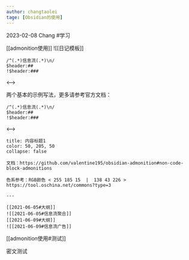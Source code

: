 ```yaml
---
author: changtaolei
tage: [Obsidian的使用]
---
```


2023-02-08 Chang
#学习

[[admonition使用]]
![[日记模板]]
```expander
/^(.*)信息流(.*)\n/
$header:##
!$header:###
```
<-->

两个基本的示例写法，更多请参考官方文档：

```expander
/^(.*)信息流(.*)\n/
$header:##
!$header:###
```
<-->
```ad-note
title: 内容标题1
color: 50, 205, 50
collapse: false

文档：https://github.com/valentine195/obsidian-admonition#non-code-block-admonitions

色系参考：RGB颜色 < 255 185 15  |  138 43 226 > https://tool.oschina.net/commons?type=3

---

[[2021-06-05#大纲]]
![[2021-06-05#信息流聚合]]
[[2021-06-09#大纲]]
![[2021-06-09#信息流广告]]
```
[[admonition使用#测试]]

密文测试
